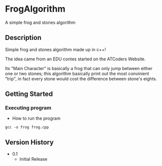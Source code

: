 # FrogAlgorithm

A simple frog and stones algorithm

## Description

Simple frog and stones algorithm made up in c++!

The idea came from an EDU contes started on the ATCoders Website.

Its "Main Character" is basically a frog that can only jump between either one or two stones; 
this algorithm basically print out the most convinient "trip", in fact every stone would cost the difference between stone's eights.

## Getting Started

### Executing program

* How to run the program
```
gcc -o frog frog.cpp
```

## Version History
* 0.1
    * Initial Release
